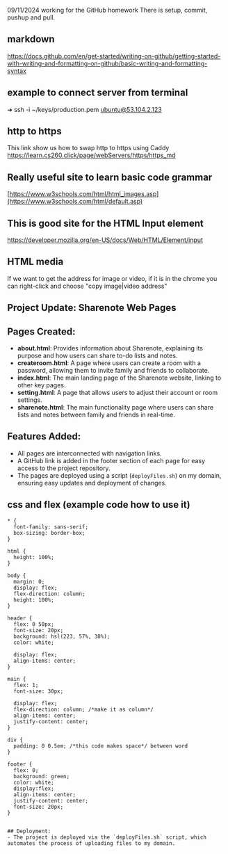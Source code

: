 09/11/2024
working for the GitHub homework
There is setup, commit, pushup and pull.

## markdown
https://docs.github.com/en/get-started/writing-on-github/getting-started-with-writing-and-formatting-on-github/basic-writing-and-formatting-syntax

## example to connect server from terminal
➜  ssh -i ~/keys/production.pem ubuntu@53.104.2.123

## http to https
This link show us how to swap http to https using Caddy
https://learn.cs260.click/page/webServers/https/https_md

## Really useful site to learn basic code grammar
[https://www.w3schools.com/html/html_images.asp](https://www.w3schools.com/html/default.asp)

## This is good site for the HTML Input element
https://developer.mozilla.org/en-US/docs/Web/HTML/Element/input

## HTML media
If we want to get the address for image or video, if it is in the chrome you can right-click and choose "copy image|video address"

## Project Update: Sharenote Web Pages

## Pages Created:
- **about.html**: Provides information about Sharenote, explaining its purpose and how users can share to-do lists and notes.
- **createroom.html**: A page where users can create a room with a password, allowing them to invite family and friends to collaborate.
- **index.html**: The main landing page of the Sharenote website, linking to other key pages.
- **setting.html**: A page that allows users to adjust their account or room settings.
- **sharenote.html**: The main functionality page where users can share lists and notes between family and friends in real-time.

## Features Added:
- All pages are interconnected with navigation links.
- A GitHub link is added in the footer section of each page for easy access to the project repository.
- The pages are deployed using a script (`deployFiles.sh`) on my domain, ensuring easy updates and deployment of changes.

## css and flex (example code how to use it)
```
* {
  font-family: sans-serif;
  box-sizing: border-box;
}

html {
  height: 100%;
}

body {
  margin: 0;
  display: flex;
  flex-direction: column;
  height: 100%;
}

header {
  flex: 0 50px;
  font-size: 20px;
  background: hsl(223, 57%, 38%);
  color: white;

  display: flex;
  align-items: center;
}

main {
  flex: 1;
  font-size: 30px;

  display: flex;
  flex-direction: column; /*make it as column*/
  align-items: center;
  justify-content: center;
}

div {
  padding: 0 0.5em; /*this code makes space*/ between word
}

footer {
  flex: 0;
  background: green;
  color: white;
  display:flex;
  align-items: center;
  justify-content: center;
  font-size: 20px;
}


## Deployment:
- The project is deployed via the `deployFiles.sh` script, which automates the process of uploading files to my domain.
```

